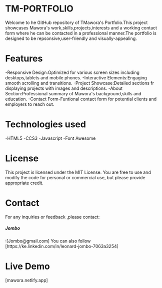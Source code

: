 # TM-PORTFOLIO
Welcome to he GitHub repository of TMawora's Portfolio.This project showcases Mawora's work,skills,projects,interests and a working contact form where he can be contacted in a professional manner.The portfolio is designed to be repsonsive,user-friendly and visually-appealing.

# Features
-Responsive Design:Optimized for various screen sizes including desktops,tablets and mobile phones.
-Interactive Elements:Engaging smooth scrolling and transitions.
-Project Showcase:Detailed sections fr displaying projects with images and descriptions.
-About Section:Professional summary of Mawora's background,skills and education.
-Contact Form-Funtional contact form for potential clients and employers to reach out.

# Technologies used
-HTML5
-CCS3
-Javascript
-Font Awesome

# License
This project is licensed under the MIT License. You are free to use and modify the code for personal or commercial use, but please provide appropriate credit.

# Contact
For any inquiries or feedback ,please contact:
<h5>Jombo</h5>:[Jombo@gmail.com]
You can also follow [https://ke.linkedin.com/in/leonard-jombo-7063a3254]

# Live Demo 
[mawora.netlify.app]
